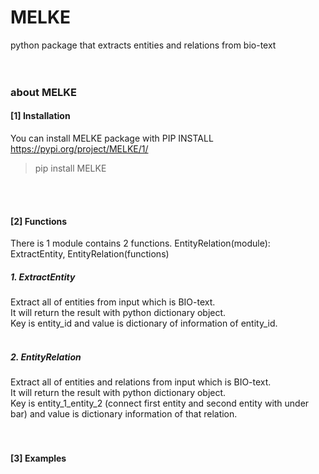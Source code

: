 # MELKE
python package that extracts entities and relations from bio-text
<br> <br> <br>
### about MELKE
#### [1] Installation
You can install MELKE package with PIP INSTALL 
<br>https://pypi.org/project/MELKE/1/
> pip install MELKE

<br> <br>

#### [2] Functions
There is 1 module contains 2 functions.
EntityRelation(module): ExtractEntity, EntityRelation(functions)
<br>
##### 1. ExtractEntity
Extract all of entities from input which is BIO-text. <br>
It will return the result with python dictionary object. <br>
Key is entity_id and value is dictionary of information of entity_id. <br> <br>
##### 2. EntityRelation
Extract all of entities and relations from input which is BIO-text. <br>
It will return the result with python dictionary object. <br>
Key is entity_1_entity_2 (connect first entity and second entity with under bar) and value is dictionary information of that relation. <br> <br> <br>

#### [3] Examples
